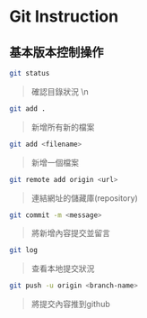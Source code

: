 # Git Instruction


## 基本版本控制操作

```bash
git status
```

>確認目錄狀況
\n
```bash
git add .
```

>新增所有新的檔案

```bash
git add <filename>
```

>新增一個檔案

```bash
git remote add origin <url> 
```

>連結網址的儲藏庫(repository)

```bash
git commit -m <message>
```

>將新增內容提交並留言

```bash
git log
```

>查看本地提交狀況

```bash
git push -u origin <branch-name>
```

>將提交內容推到github
